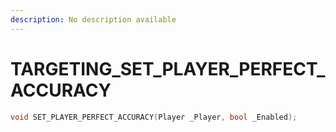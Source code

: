 ```yaml
---
description: No description available 
---
```


# TARGETING\_SET_PLAYER_PERFECT_ACCURACY

```cpp
void SET_PLAYER_PERFECT_ACCURACY(Player _Player, bool _Enabled);
```